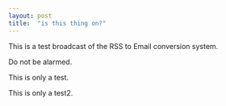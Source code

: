 ```yaml
---
layout: post
title:  "is this thing on?" 
---
```


This is a test broadcast of the RSS to Email conversion system. 

Do not be alarmed. 

This is only a test. 

This is only a test2. 
